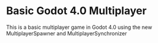 # Basic Godot 4.0 Multiplayer
This is a basic multiplayer game in Godot 4.0 using the new MultiplayerSpawner and MultiplayerSynchronizer
